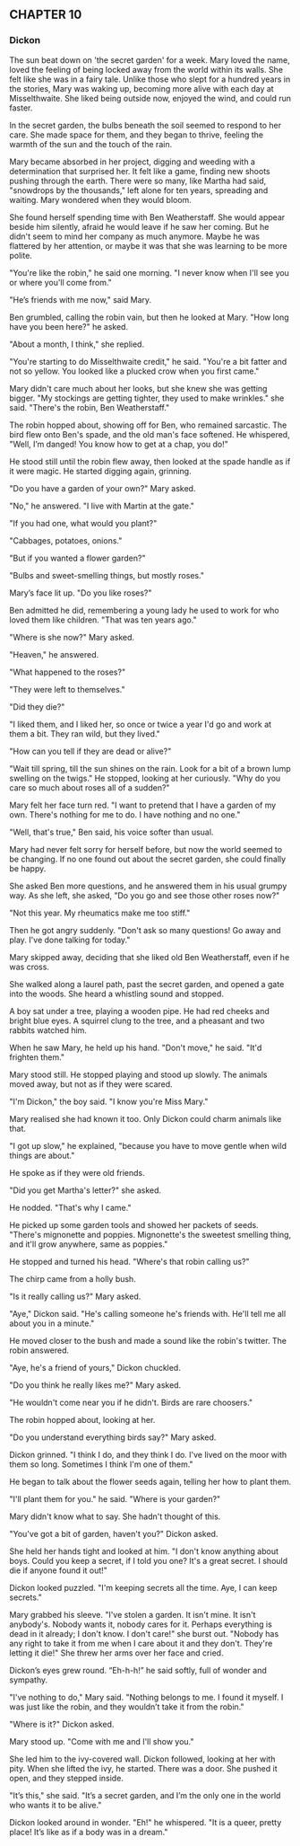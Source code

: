 ## CHAPTER 10
### Dickon
The sun beat down on 'the secret garden' for a week. Mary loved the name, loved the feeling of being locked away from the world within its walls. She felt like she was in a fairy tale. Unlike those who slept for a hundred years in the stories, Mary was waking up, becoming more alive with each day at Misselthwaite. She liked being outside now, enjoyed the wind, and could run faster.

In the secret garden, the bulbs beneath the soil seemed to respond to her care. She made space for them, and they began to thrive, feeling the warmth of the sun and the touch of the rain.

Mary became absorbed in her project, digging and weeding with a determination that surprised her. It felt like a game, finding new shoots pushing through the earth. There were so many, like Martha had said, "snowdrops by the thousands," left alone for ten years, spreading and waiting. Mary wondered when they would bloom.

She found herself spending time with Ben Weatherstaff. She would appear beside him silently, afraid he would leave if he saw her coming. But he didn't seem to mind her company as much anymore. Maybe he was flattered by her attention, or maybe it was that she was learning to be more polite.

"You're like the robin," he said one morning. "I never know when I'll see you or where you'll come from."

"He’s friends with me now," said Mary.

Ben grumbled, calling the robin vain, but then he looked at Mary. "How long have you been here?" he asked.

"About a month, I think," she replied.

"You're starting to do Misselthwaite credit," he said. "You're a bit fatter and not so yellow. You looked like a plucked crow when you first came."

Mary didn't care much about her looks, but she knew she was getting bigger. "My stockings are getting tighter, they used to make wrinkles." she said. "There's the robin, Ben Weatherstaff."

The robin hopped about, showing off for Ben, who remained sarcastic. The bird flew onto Ben's spade, and the old man's face softened. He whispered, "Well, I’m danged! You know how to get at a chap, you do!"

He stood still until the robin flew away, then looked at the spade handle as if it were magic. He started digging again, grinning.

"Do you have a garden of your own?" Mary asked.

"No," he answered. "I live with Martin at the gate."

"If you had one, what would you plant?"

"Cabbages, potatoes, onions."

"But if you wanted a flower garden?"

"Bulbs and sweet-smelling things, but mostly roses."

Mary’s face lit up. "Do you like roses?"

Ben admitted he did, remembering a young lady he used to work for who loved them like children. "That was ten years ago."

"Where is she now?" Mary asked.

"Heaven," he answered.

"What happened to the roses?"

"They were left to themselves."

"Did they die?"

"I liked them, and I liked her, so once or twice a year I'd go and work at them a bit. They ran wild, but they lived."

"How can you tell if they are dead or alive?"

"Wait till spring, till the sun shines on the rain. Look for a bit of a brown lump swelling on the twigs." He stopped, looking at her curiously. "Why do you care so much about roses all of a sudden?"

Mary felt her face turn red. "I want to pretend that I have a garden of my own. There's nothing for me to do. I have nothing and no one."

"Well, that's true," Ben said, his voice softer than usual.

Mary had never felt sorry for herself before, but now the world seemed to be changing. If no one found out about the secret garden, she could finally be happy.

She asked Ben more questions, and he answered them in his usual grumpy way. As she left, she asked, "Do you go and see those other roses now?"

"Not this year. My rheumatics make me too stiff."

Then he got angry suddenly. "Don't ask so many questions! Go away and play. I've done talking for today."

Mary skipped away, deciding that she liked old Ben Weatherstaff, even if he was cross.

She walked along a laurel path, past the secret garden, and opened a gate into the woods. She heard a whistling sound and stopped.

A boy sat under a tree, playing a wooden pipe. He had red cheeks and bright blue eyes. A squirrel clung to the tree, and a pheasant and two rabbits watched him.

When he saw Mary, he held up his hand. "Don't move," he said. "It'd frighten them."

Mary stood still. He stopped playing and stood up slowly. The animals moved away, but not as if they were scared.

"I'm Dickon," the boy said. "I know you're Miss Mary."

Mary realised she had known it too. Only Dickon could charm animals like that.

"I got up slow," he explained, "because you have to move gentle when wild things are about."

He spoke as if they were old friends.

"Did you get Martha's letter?" she asked.

He nodded. "That's why I came."

He picked up some garden tools and showed her packets of seeds. "There's mignonette and poppies. Mignonette's the sweetest smelling thing, and it'll grow anywhere, same as poppies."

He stopped and turned his head. "Where's that robin calling us?"

The chirp came from a holly bush.

"Is it really calling us?" Mary asked.

"Aye," Dickon said. "He's calling someone he's friends with. He'll tell me all about you in a minute."

He moved closer to the bush and made a sound like the robin's twitter. The robin answered.

"Aye, he's a friend of yours," Dickon chuckled.

"Do you think he really likes me?" Mary asked.

"He wouldn't come near you if he didn't. Birds are rare choosers."

The robin hopped about, looking at her.

"Do you understand everything birds say?" Mary asked.

Dickon grinned. "I think I do, and they think I do. I've lived on the moor with them so long. Sometimes I think I'm one of them."

He began to talk about the flower seeds again, telling her how to plant them.

"I'll plant them for you." he said. "Where is your garden?"

Mary didn't know what to say. She hadn't thought of this.

"You've got a bit of garden, haven't you?" Dickon asked.

She held her hands tight and looked at him. "I don't know anything about boys. Could you keep a secret, if I told you one? It's a great secret. I should die if anyone found it out!"

Dickon looked puzzled. "I'm keeping secrets all the time. Aye, I can keep secrets."

Mary grabbed his sleeve. "I've stolen a garden. It isn't mine. It isn't anybody's. Nobody wants it, nobody cares for it. Perhaps everything is dead in it already; I don't know. I don't care!" she burst out. "Nobody has any right to take it from me when I care about it and they don't. They're letting it die!" She threw her arms over her face and cried.

Dickon’s eyes grew round. “Eh-h-h!” he said softly, full of wonder and sympathy.

"I've nothing to do," Mary said. "Nothing belongs to me. I found it myself. I was just like the robin, and they wouldn’t take it from the robin."

"Where is it?" Dickon asked.

Mary stood up. "Come with me and I'll show you."

She led him to the ivy-covered wall. Dickon followed, looking at her with pity. When she lifted the ivy, he started. There was a door. She pushed it open, and they stepped inside.

"It’s this," she said. "It’s a secret garden, and I’m the only one in the world who wants it to be alive."

Dickon looked around in wonder. "Eh!" he whispered. "It is a queer, pretty place! It’s like as if a body was in a dream."